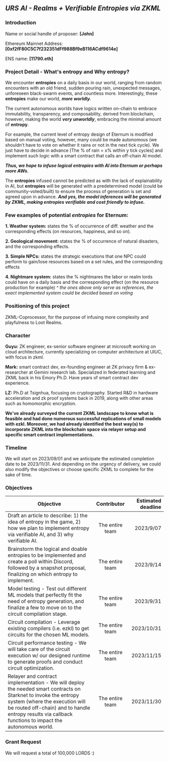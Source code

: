 ## ***URS AI - Realms + Verifiable Entropies via ZKML***

### Introduction
Name or social handle of proposer: **[John]**

Ethereum Mainnet Address: **[0xf2fF80C5C7f232351dFf988Bf9eB116ACdf9614e]**

ENS name: **[11790.eth]**


### Project Detail - What's entropy and Why entropy?

We encounter **entropies** on a daily basis in our world, ranging from random encounters with an old friend, sudden pouring rain, unexpected messages, unforeseen black-swarm events, and countless more. Interestingly, these **entropies** make our world, _**more worldly.**_

The current autonomous worlds have logics written on-chain to embrace immutability, transparency, and composability, derived from blockchain, however, making the world _**very unworldly**_, embracing the minimal amount of **entropy**.

For example, the current level of entropy design of Eternum is modified based on manual voting, however, many could be made autonomous (we shouldn’t have to vote on whether it rains or not in the next tick cycle). We just have to decide in advance [The % of rain =  x% within y tick cycles] and implement such logic with a smart contract that calls an off-chain AI model.

**_Thus, we hope to infuse logical entropies with AI into Eternum or perhaps more AWs._** 

The **entropies** infused cannot be predicted as with the lack of explainability in AI, but **entropies** will be generated with a predetermined model (could be community-voted/built) to ensure the process of generation is set and agreed upon in advance. **_And yes, the model inferences will be generated by ZKML, making entropies verifiable and cost friendly to infuse._**

### Few examples of potential _entropies_ for Eternum:

**1. Weather system:** states the % of occurrence of diff. weather and the corresponding effects (on resources, happiness, and so on).

**2. Geological movement:** states the % of occurrence of natural disasters, and the corresponding effects.

**3. Simple NPCs:** states the strategic executions that one NPC could perform to gain/lose resources based on a set rules, and the corresponding effects

**4. Nightmare system:** states the % nightmares the labor or realm lords could have on a daily basis and the corresponding effect (on the resource production for example)
_^ the ones above only serve as references, the exact implemented system could be decided based on voting_

### Positioning of this project
 ZKML-Coprocessor, for the purpose of infusing more complexity and playfulness to Loot Realms.


### Character

**Guyu:** ZK engineer, ex-senior software engineer at microsoft working on cloud architecture, currently specializing on computer architecture at UIUC, with focus in zkml.

**Mark:** smart contract dev, ex-founding engineer at ZK privacy firm & ex-researcher at Gemini research lab. Specialized in federated learning and ZKML back in his Emory Ph.D. Have years of smart contract dev experience.

**LZ:** Ph.D at Tsignhua, focusing on cryptography. Started R&D in hardware acceleration and zk proof systems back in 2019, along with other areas such as homomorphic encryption.

**We've already surveyed the current ZKML landscape to know what is feasible and had done numerous successful replications of small models with ezkl. Moreover, we had already identified the best way(s) to incorporate ZKML into the blockchain space via relayer setup and specific smart contract implementations.** 

### Timeline

We will start on 2023/09/01 and we anticipate the estimated completion date to be 2023/11/31. And depending on the urgency of delivery, we could also modify the objectives or choose specific ZKML to complete for the sake of time.


### Objectives
| Objective     | Contributor   | Estimated deadline  |
| ------------- |:-------------:| -------------------:|
| Draft an article to describe: 1) the idea of entropy in the game, 2) how we plan to implement entropy via verifiable AI, and 3) why verifiable AI. | The entire team | 2023/9/07 |
| Brainstorm the logical and doable entropies to be implemented and create a poll within Discord, followed by a snapshot proposal, finalizing on which entropy to implement. | The entire team | 2023/9/14 |
| Model testing - Test out different ML models that perfectly fit the need of entropy generation, and finalize a few to move on to the circuit compilation stage. | The entire team | 2023/9/31 |
| Circuit compilation - Leverage existing compilers (i.e. ezkl) to get circuits for the chosen ML models. | The entire team | 2023/10/31 |
| Circuit performance testing - We will take care of the circuit execution w/ our designed runtime to generate proofs and conduct circuit optimization. | The entire team | 2023/11/15 |
| Relayer and contract implementation - We will deploy the needed smart contracts on Starknet to invoke the entropy system (where the execution will be routed off-chain) and to handle entropy results via callback functions to impact the autonomous world. | The entire team | 2023/11/30 |


### Grant Request
We will request a total of 100,000 LORDS :)
